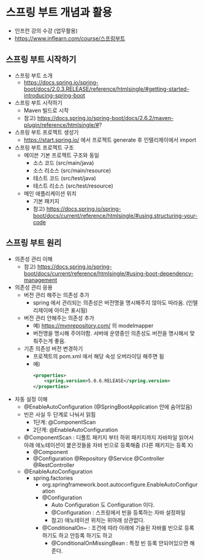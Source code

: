 # 스프링 부트 개념과 활용
  * 인프런 강의 수강 (업무활용)
  * https://www.inflearn.com/course/스프링부트

## **스프링 부트 시작하기**
  * 스프링 부트 소개
    * https://docs.spring.io/spring-boot/docs/2.0.3.RELEASE/reference/htmlsingle/#getting-started-introducing-spring-boot
  * 스프링 부트 시작하기
    * Maven 빌드로 시작
    * 참고) https://docs.spring.io/spring-boot/docs/2.6.2/maven-plugin/reference/htmlsingle/#?
  * 스프링 부트 프로젝트 생성기
    * https://start.spring.io/ 에서 프로젝트 generate 후 인텔리제이에서 import
  * 스프링 부트 프로젝트 구조
    * 메이븐 기본 프로젝트 구조와 동일
      * 소스 코드 (src/main/java)
      * 소스 리소스 (src/main/resource)
      * 테스트 코드 (src/test/java)
      * 테스트 리소스 (src/test/resource)
    * 메인 애플리케이션 위치
      * 기본 패키지
      * 참고) https://docs.spring.io/spring-boot/docs/current/reference/htmlsingle/#using.structuring-your-code

## **스프링 부트 원리**
  * 의존성 관리 이해
    * 참고) https://docs.spring.io/spring-boot/docs/current/reference/htmlsingle/#using-boot-dependency-management
  * 의존성 관리 응용
    * 버전 관리 해주는 의존성 추가
      * spring 에서 관리되는 의존성은 버전명을 명시해주지 않아도 따라옴. (인텔리제이에 아이콘 표시됨)
    * 버전 관리 안해주는 의존성 추가
      * 예) https://mvnrepository.com/ 의 modelmapper
      * 버전명을 명시해 주어야함. 서버에 운영중인 의존성도 버전을 명시해서 맞춰주는게 좋음.
    * 기존 의존성 버전 변경하기
      * 프로젝트의 pom.xml 에서 해당 속성 오버라이딩 해주면 됨
      * 예)
        ```xml
        <properties>
            <spring.version>5.0.6.RELEASE</spring.version>
        </properties>
        ```
  * 자동 설정 이해
    * @EnableAutoConfiguration (@SpringBootApplication 안에 숨어있음)
    * 빈은 사실 두 단계로 나눠서 읽힘
      * 1단계: @ComponentScan
      * 2단계: @EnableAutoConfiguration
    * @ComponentScan : 디폴트 패키지 부터 하위 패키지까지 자바파일 읽어서 아래 애노테이션이 붙은것들을 자바 빈으로 등록해줌 (다른 패키지는 등록 X)
      * @Component
      * @Configuration @Repository @Service @Controller @RestController
    * @EnableAutoConfiguration
      * spring.factories
        * org.springframework.boot.autoconfigure.EnableAutoConfiguration
        * @Configuration
          * Auto Configuration 도 Configuration 이다.
          * @Configuration : 스프링에서 빈을 등록하는 자바 설정파일
          * 참고) 애노테이션 위치는 위아래 상관없다.
        * @ConditionalOn~ : 조건에 따라 아래에 기술된 자바를 빈으로 등록하기도 하고 안등록 하기도 하고
          * @ConditionalOnMissingBean : 특정 빈 등록 안되어있으면 해준다.

